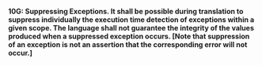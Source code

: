 **10G: Suppressing Exceptions.  It shall be possible during translation to suppress individually the execution time detection of exceptions within a given scope. The language shall not guarantee the integrity of the values produced when a suppressed exception occurs. [Note that suppression of an exception is not an assertion that the corresponding error will not occur.]**

